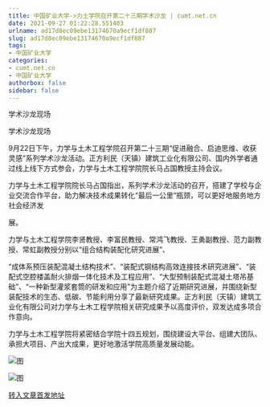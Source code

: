 ```yaml
---
title: 中国矿业大学->力土学院召开第二十三期学术沙龙 | cumt.net.cn
date: 2021-09-27 01:22:28.551403
urlname: ad17d8ec09ebe13174670a9ecf1df887
slug: ad17d8ec09ebe13174670a9ecf1df887
tags: 
- 中国矿业大学
categories:
- cumt.net.cn
- 中国矿业大学
authorbox: false
sidebar: false
---
```

学术沙龙现场

学术沙龙现场

9月22日下午，力学与土木工程学院召开第二十三期“促进融合、启迪思维、收获灵感”系列学术沙龙活动。正方利民（天镇）建筑工业化有限公司、国内外学者通过线上线下方式参会，力学与土木工程学院院长马占国教授主持会议。

力学与土木工程学院院长马占国指出，系列学术沙龙活动的召开，搭建了学校与企业交流合作平台，助力解决技术成果转化“最后一公里”瓶颈，可以更好地服务地方社会经济发
<!--more-->
展。

力学与土木工程学院李贤教授、李富民教授、常鸿飞教授、王勇副教授、范力副教授、常虹副教授分别以“组合结构装配化研究进展”、

“成体系预压装配混凝土结构技术”、“装配式钢结构高效连接技术研究进展”、“装配式空腔楼盖耐火排烟一体化技术及工程应用”、“大型预制装配式混凝土塔吊基础”、“一种新型灌浆套筒的研发和应用”为主题介绍了近期研究进展，并围绕新型装配技术的生态、低碳、节能利用分享了最新研究成果。正方利民（天镇）建筑工业化有限公司对力学与土木工程学院相关研究成果予以高度评价，双发达成多项合作意向。

力学与土木工程学院将紧密结合学院十四五规划，围绕建设大平台、组建大团队、承担大项目、产出大成果，更好地激活学院高质量发展动能。

![图](http://xwzx.cumt.edu.cn/_upload/article/images/ff/4a/9979fb4b442f9f912a644a91f775/bfae79b7-6528-4f24-9ff3-ac98ce3a3178.png)

![图](http://xwzx.cumt.edu.cn/_upload/article/images/ff/4a/9979fb4b442f9f912a644a91f775/70ca3a22-10d7-49eb-b71c-5edf4d6891ed.png)

[转入文章首发地址](http://xwzx.cumt.edu.cn/45/83/c523a607619/page.htm)